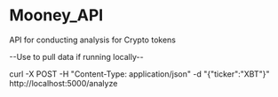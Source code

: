 # Mooney_API
API for conducting analysis for Crypto tokens

--Use to pull data if running locally--

curl -X POST -H "Content-Type: application/json" -d "{\"ticker\":\"XBT\"}" http://localhost:5000/analyze
